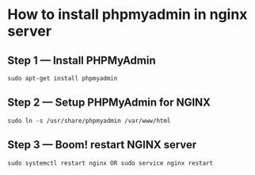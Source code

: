 # How to install phpmyadmin in nginx server

## Step 1 — Install PHPMyAdmin

```sudo apt-get install phpmyadmin```

## Step 2 — Setup PHPMyAdmin for NGINX

```sudo ln -s /usr/share/phpmyadmin /var/www/html```

## Step 3 — Boom! restart NGINX server

```sudo systemctl restart nginx OR sudo service nginx restart```
